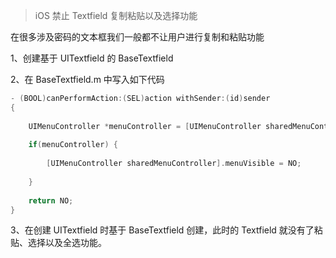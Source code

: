 > iOS 禁止 Textfield 复制粘贴以及选择功能

在很多涉及密码的文本框我们一般都不让用户进行复制和粘贴功能

1、创建基于 UITextfield 的 BaseTextfield

2、在 BaseTextfield.m 中写入如下代码

``` Objective-C
- (BOOL)canPerformAction:(SEL)action withSender:(id)sender
{
    
    UIMenuController *menuController = [UIMenuController sharedMenuController];
    
    if(menuController) {
        
        [UIMenuController sharedMenuController].menuVisible = NO;
        
    }
    
    return NO;
}
```

3、在创建 UITextfield 时基于 BaseTextfield 创建，此时的 Textfield 就没有了粘贴、选择以及全选功能。

